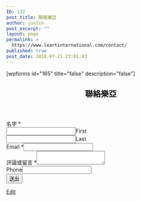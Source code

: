```yaml
---
ID: 132
post_title: 聯絡樂亞
author: justin
post_excerpt: ""
layout: page
permalink: >
  https://www.leartinternational.com/contact/
published: true
post_date: 2018-07-21 23:01:43
---
```

[wpforms id="165" title="false" description="false"]

<div id="primary" class="content-area col-md-9"><main id="main" class="post-wrap" role="main"><article id="post-132" class="post-132 page type-page status-publish hentry"><header class="entry-header"><h1 class="title-post entry-title">聯絡樂亞</h1></header><div class="entry-content"><div class="wpforms-container wpforms-container-full" id="wpforms-165"><form id="wpforms-form-165" class="wpforms-validate wpforms-form" data-formid="165" method="post" enctype="multipart/form-data" action="/contact/#wpforms-165" novalidate="novalidate"><div class="wpforms-field-container"><div id="wpforms-165-field_0-container" class="wpforms-field wpforms-field-name" data-field-id="0"><label class="wpforms-field-label" for="wpforms-165-field_0">名字 <span class="wpforms-required-label">*</span></label><div class="wpforms-field-row wpforms-field-small"><div class="wpforms-field-row-block wpforms-first wpforms-one-half"><input type="text" id="wpforms-165-field_0" class="wpforms-field-name-first wpforms-field-required" name="wpforms[fields][0][first]" required="" aria-required="true"><label for="wpforms-165-field_0" class="wpforms-field-sublabel after ">First</label></div><div class="wpforms-field-row-block wpforms-one-half"><input type="text" id="wpforms-165-field_0-last" class="wpforms-field-name-last wpforms-field-required" name="wpforms[fields][0][last]" required="" aria-required="true"><label for="wpforms-165-field_0-last" class="wpforms-field-sublabel after ">Last</label></div></div></div><div id="wpforms-165-field_1-container" class="wpforms-field wpforms-field-email" data-field-id="1"><label class="wpforms-field-label" for="wpforms-165-field_1">Email <span class="wpforms-required-label">*</span></label><input type="email" id="wpforms-165-field_1" class="wpforms-field-small wpforms-field-required" name="wpforms[fields][1]" required="" aria-required="true"></div><div id="wpforms-165-field_2-container" class="wpforms-field wpforms-field-textarea" data-field-id="2"><label class="wpforms-field-label" for="wpforms-165-field_2">評論或留言 <span class="wpforms-required-label">*</span></label><textarea id="wpforms-165-field_2" class="wpforms-field-small wpforms-field-required" name="wpforms[fields][2]" required="" aria-required="true"></textarea></div></div><div class="wpforms-field wpforms-field-hp"><label for="wpforms-field_hp" class="wpforms-field-label">Phone</label><input type="text" name="wpforms[hp]" id="wpforms-field_hp" class="wpforms-field-medium"></div><div class="wpforms-submit-container"><input type="hidden" name="wpforms[id]" value="165"><input type="hidden" name="wpforms[author]" value="1"><input type="hidden" name="wpforms[post_id]" value="132"><button type="submit" name="wpforms[submit]" class="wpforms-submit " id="wpforms-submit-165" value="wpforms-submit" data-alt-text="傳送中...">送出</button></div></form></div></div><footer class="entry-footer"> <span class="edit-link"><a class="post-edit-link" href="https://www.leartinternational.com/wordpress/wp-admin/post.php?post=132&amp;action=edit">Edit</a></span></footer></article></main></div>